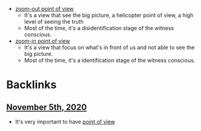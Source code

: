 - [zoom-out point of view](<zoom-out point of view.md>)
    - It's a view that see the big picture, a helicopter point of view, a high level of seeing the truth
    - Most of the time, it's a disidentification stage of the witness conscious.
- [zoom-in point of view](<zoom-in point of view.md>)
    - It's a view that focus on what's in front of us and not able to see the big picture.
    - Most of the time, it's a identification stage of the witness conscious.

# Backlinks
## [November 5th, 2020](<November 5th, 2020.md>)
- It's very important to have [point of view](<point of view.md>)

